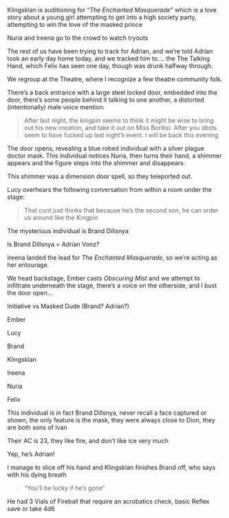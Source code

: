 Klingsklan is auditioning for “_The Enchanted Masquerade_” which is a love story about a young girl attempting to get into a high society party, attempting to win the love of the masked prince

Nuria and Ireena go to the crowd to watch tryouts

The rest of us have been trying to track for Adrian, and we’re told Adrian took an early day home today, and we tracked him to…. the The Talking Hand, which Felix has seen one day, though was drunk halfway through.

We regroup at the Theatre, where I recognize a few theatre community folk.

There’s a back entrance with a large steel locked door, embedded into the door, there’s some people behind it talking to one another, a distorted (intentionally) male voice mention:

> After last night, the kingpin seems to think it might be wise to bring out his new creation, and take it out on Miss Boritisi. After you idiots seem to have fucked up last night’s event. I will be back this evening

The door opens, revealing a blue robed individual with a silver plague doctor mask. This individual notices Nuria, then turns their hand, a shimmer appears and the figure steps into the shimmer and disappears.

This shimmer was a dimension door spell, so they teleported out.

Lucy overhears the following conversation from within a room under the stage:

> That cunt just thinks that because he’s the second son, he can order us around like the Kingpin

The mysterious individual is Brand Dillsnya

Is Brand Dillsnya = Adrian Vonz?

Ireena landed the lead for _The Enchanted Masquerade,_ so we’re acting as her entourage.

We head backstage, Ember casts _Obscuring Mist_ and we attempt to infiltrate underneath the stage, there’s a voice on the otherside, and I bust the door open…

Initiative vs Masked Dude (Brand? Adrian?)

Ember

Lucy

Brand

Klingsklan

Ireena

Nuria

Felix

This individual is in fact Brand Dillsnya, never recall a face captured or shown, the only feature is the mask, they were always close to Dion, they are both sons of Ivan

Their AC is 23, they like fire, and don’t like ice very much

Yep, he’s Adrian!

I manage to slice off his hand and Klingsklan finishes Brand off, who says with his dying breath

> “You’ll be lucky if he’s gone”

He had 3 Vials of Fireball that require an acrobatics check, basic Reflex save or take 4d6